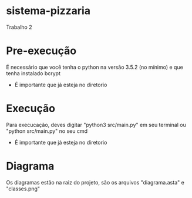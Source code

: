 # sistema-pizzaria
Trabalho 2

# Pre-execução
É necessário que você tenha o python na versão 3.5.2 (no mínimo) e que tenha instalado bcrypt
- É importante que já esteja no diretorio

# Execução
Para execucação, deves digitar "python3 src/main.py" em seu terminal ou "python src/main.py" no seu cmd
- É importante que já esteja no diretorio

# Diagrama
Os diagramas estão na raiz do projeto, são os arquivos "diagrama.asta" e "classes.png"
